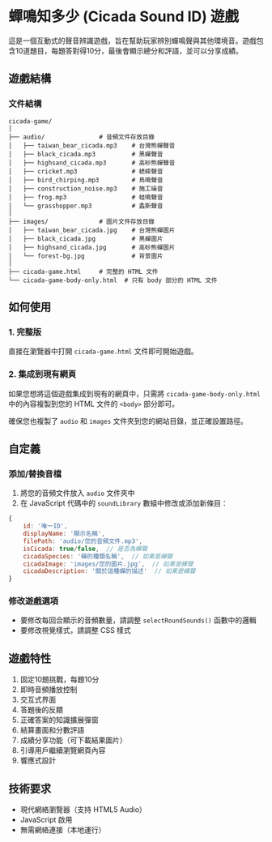 # 蟬鳴知多少 (Cicada Sound ID) 遊戲

這是一個互動式的聲音辨識遊戲，旨在幫助玩家辨別蟬鳴聲與其他環境音。遊戲包含10道題目，每題答對得10分，最後會顯示總分和評語，並可以分享成績。

## 遊戲結構

### 文件結構
```
cicada-game/
│
├── audio/               # 音頻文件存放目錄
│   ├── taiwan_bear_cicada.mp3    # 台灣熊蟬聲音
│   ├── black_cicada.mp3          # 黑蟬聲音
│   ├── highsand_cicada.mp3       # 高砂熊蟬聲音
│   ├── cricket.mp3               # 蟋蟀聲音
│   ├── bird_chirping.mp3         # 鳥鳴聲音
│   ├── construction_noise.mp3    # 施工噪音
│   ├── frog.mp3                  # 蛙鳴聲音
│   └── grasshopper.mp3           # 螽斯聲音
│
├── images/              # 圖片文件存放目錄
│   ├── taiwan_bear_cicada.jpg    # 台灣熊蟬圖片
│   ├── black_cicada.jpg          # 黑蟬圖片
│   ├── highsand_cicada.jpg       # 高砂熊蟬圖片
│   └── forest-bg.jpg             # 背景圖片
│
├── cicada-game.html     # 完整的 HTML 文件
└── cicada-game-body-only.html  # 只有 body 部分的 HTML 文件
```

## 如何使用

### 1. 完整版
直接在瀏覽器中打開 `cicada-game.html` 文件即可開始遊戲。

### 2. 集成到現有網頁
如果您想將這個遊戲集成到現有的網頁中，只需將 `cicada-game-body-only.html` 中的內容複製到您的 HTML 文件的 `<body>` 部分即可。

確保您也複製了 `audio` 和 `images` 文件夾到您的網站目錄，並正確設置路徑。

## 自定義

### 添加/替換音檔

1. 將您的音頻文件放入 `audio` 文件夾中
2. 在 JavaScript 代碼中的 `soundLibrary` 數組中修改或添加新條目：

```javascript
{
    id: '唯一ID',
    displayName: '顯示名稱',
    filePath: 'audio/您的音頻文件.mp3',
    isCicada: true/false,  // 是否為蟬聲
    cicadaSpecies: '蟬的種類名稱',  // 如果是蟬聲
    cicadaImage: 'images/您的圖片.jpg',  // 如果是蟬聲
    cicadaDescription: '關於這種蟬的描述'  // 如果是蟬聲
}
```

### 修改遊戲選項

- 要修改每回合顯示的音頻數量，請調整 `selectRoundSounds()` 函數中的邏輯
- 要修改視覺樣式，請調整 CSS 樣式

## 遊戲特性

1. 固定10題挑戰，每題10分
2. 即時音頻播放控制
3. 交互式界面
4. 答題後的反饋
5. 正確答案的知識擴展彈窗
6. 結算畫面和分數評語
7. 成績分享功能（可下載結果圖片）
8. 引導用戶繼續瀏覽網頁內容
9. 響應式設計

## 技術要求

- 現代網絡瀏覽器（支持 HTML5 Audio）
- JavaScript 啟用
- 無需網絡連接（本地運行）
